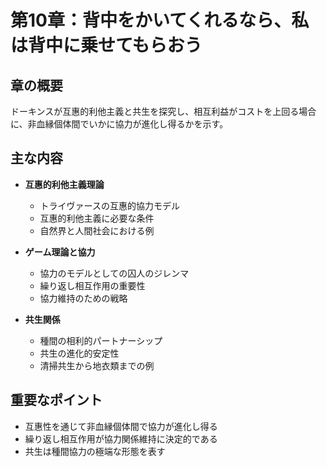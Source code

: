 # 第10章：背中をかいてくれるなら、私は背中に乗せてもらおう

## 章の概要
ドーキンスが互惠的利他主義と共生を探究し、相互利益がコストを上回る場合に、非血縁個体間でいかに協力が進化し得るかを示す。

## 主な内容
- **互惠的利他主義理論**
  - トライヴァースの互惠的協力モデル
  - 互惠的利他主義に必要な条件
  - 自然界と人間社会における例

- **ゲーム理論と協力**
  - 協力のモデルとしての囚人のジレンマ
  - 繰り返し相互作用の重要性
  - 協力維持のための戦略

- **共生関係**
  - 種間の相利的パートナーシップ
  - 共生の進化的安定性
  - 清掃共生から地衣類までの例

## 重要なポイント
- 互惠性を通じて非血縁個体間で協力が進化し得る
- 繰り返し相互作用が協力関係維持に決定的である
- 共生は種間協力の極端な形態を表す